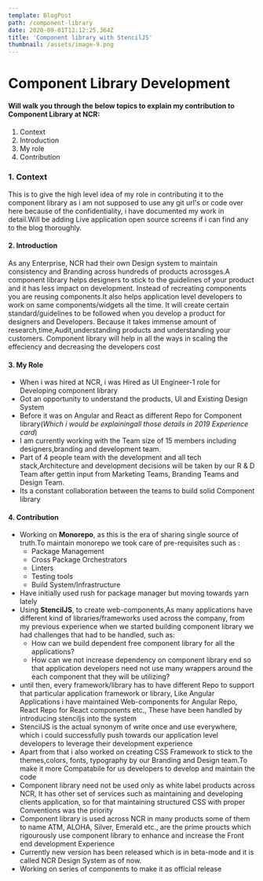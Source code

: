 ```yaml
---
template: BlogPost
path: /component-library
date: 2020-09-01T12:12:25.364Z
title: 'Component library with StencilJS'
thumbnail: /assets/image-9.png
---
```


# Component Library Development

#### Will walk you through the below topics to explain my contribution to Component Library at NCR:

1. Context
2. Introduction
3. My role
4. Contribution

### 1. Context 
This is to give the high level idea of my role in contributing it to the component library as i am not supposed to use any git url's or code over here because of the confidentiality, i have documented my work in detail.Will be adding Live application open source screens if i can find any to the blog thoroughly.

#### 2. Introduction
As any Enterprise, NCR had their own Design system to maintain consistency and Branding across hundreds of products acrossges.A component library helps designers to stick to the guidelines of your product and it has less impact on development. Instead of recreating components you are reusing components.It also helps application level developers to work on same components/widgets all the time. It will create certain standard/guidelines to be followed when you develop a product for designers and Developers. Because it takes immense amount of research,time,Audit,understanding products and understanding your customers.
Component library will help in all the ways in scaling the effeciency and decreasing the developers cost


#### 3. My Role
* When i was hired at NCR, i was Hired as UI Engineer-1 role for Developing component library
* Got an opportunity to understand the products, UI and Existing Design System
* Before it was on Angular and React as different Repo for Component library(*Which i would be explainingall those details in 2019 Experience card*)
* I am currently working with the Team size of 15 members including designers,branding and development team.
* Part of 4 people team with the development and all tech stack,Architecture and development decisions will be taken by our R & D Team after gettin input from Marketing Teams, Branding Teams and Design Team.
* Its a constant collaboration between the teams to build solid Component library

#### 4. Contribution
* Working on **Monorepo**, as this is the era of sharing single source of truth.To maintain monorepo we took care of pre-requisites such as :
  * Package Management
  * Cross Package Orchestrators
  * Linters
  * Testing tools
  * Build System/Infrastructure
* Have initially used rush for package manager but moving towards yarn lately
* Using **StencilJS**, to create web-components,As many applications have different kind of libraries/frameworks used across the company, from my previous experience when we started building component library we had challenges that had to be handled, such as:
  * How can we build dependent free component library for all the applications?
  * How can we not increase dependency on component library end so that application developers need not use many wrappers around the each component that they will be utilizing?
* until then, every framework/library has to have different Repo to support that particular application framework or library, Like Angular Applications i have maintained Web-components for Angular Repo, React Repo for React components etc., These have been handled by introducing stenciljs into the system
* StencilJS is the actual synonym of write once and use everywhere, which i could successfully  push towards our application level developers to leverage their development experience
* Apart from that i also worked on creating CSS Framework to stick to the themes,colors, fonts, typography by our Branding and Design team.To make it more Compatabile for us developers to develop and maintain the code
* Component library need not be used only as white label products across NCR, It has other set of services such as maintaining and developing clients application, so for that maintaining structured CSS with proper Conventions was the priority
* Component library is used across NCR in many products some of them to name ATM, ALOHA, Silver, Emerald etc., are the prime proucts which rigourously use component library to enhance and increase the Front end development Experience
* Currently new version has been released which is in beta-mode and it is called NCR Design System as of now.
* Working on series of components to make it as official release




